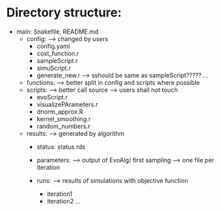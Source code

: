 # Directory structure:
- main:
    Snakefile, README.md
    - config:
        --> changed by users
        - config.yaml
        - cost_function.r
        - sampleScript.r
        - simuScript.r
        - generate_new.r --> sshould be same as sampleScript?????
        ...
    - functions:
        --> better split in config and scripts where possible
    - scripts:
        --> better call source
        --> users shall not touch
        - evoScript.r
        - visualizePArameters.r
        - dnorm_approx.R
        - kernel_smoothing.r
        - random_numbers.r        
    - results:
        --> generated by algorithm
        - status:
            status.rds
        - parameters:
            --> output of EvoAlg/ first sampling
            --> one file per iteration
            
        - runs:
            --> results of simulations with objective function
            - iteration1
            - iteration2
            ...

